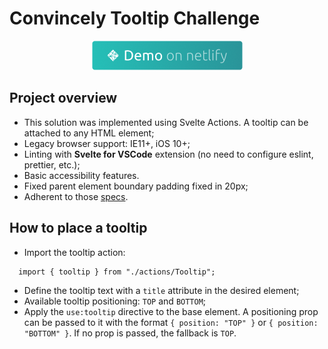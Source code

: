 # Convincely Tooltip Challenge

<p align="center">
  <a href="https://tooltip-challenge.netlify.app/" target="_blank">
    <img alt="Demo on Netlify" src="docs/demo-netlify.png">
  </a>
</p>

## Project overview

- This solution was implemented using Svelte Actions. A tooltip can be attached to any HTML element;
- Legacy browser support: IE11+, iOS 10+;
- Linting with **Svelte for VSCode** extension (no need to configure eslint, prettier, etc.);
- Basic accessibility features.
- Fixed parent element boundary padding fixed in 20px;
- Adherent to those [specs](https://github.com/shirotech/code-test).

## How to place a tooltip

- Import the tooltip action:

```
  import { tooltip } from "./actions/Tooltip";
```

- Define the tooltip text with a `title` attribute in the desired element;
- Available tooltip positioning: `TOP` and `BOTTOM`;
- Apply the `use:tooltip` directive to the base element. A positioning prop can be passed to it with the format `{ position: "TOP" }` or `{ position: "BOTTOM" }`. If no prop is passed, the fallback is `TOP`.
